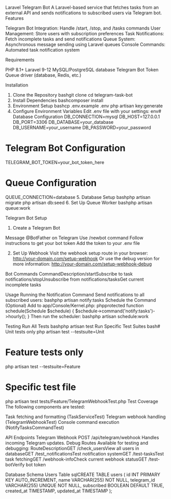 Laravel Telegram Bot
A Laravel-based service that fetches tasks from an external API and sends notifications to subscribed users via Telegram bot.
Features

Telegram Bot Integration: Handle /start, /stop, and /tasks commands
User Management: Store users with subscription preferences
Task Notifications: Fetch incomplete tasks and send notifications
Queue System: Asynchronous message sending using Laravel queues
Console Commands: Automated task notification system

Requirements

PHP 8.1+
Laravel 9-12
MySQL/PostgreSQL database
Telegram Bot Token
Queue driver (database, Redis, etc.)

Installation
1. Clone the Repository
bashgit clone <your-repository-url>
cd telegram-task-bot
2. Install Dependencies
bashcomposer install
3. Environment Setup
bashcp .env.example .env
php artisan key:generate
4. Configure Environment Variables
Edit .env file with your settings:
env# Database Configuration
DB_CONNECTION=mysql
DB_HOST=127.0.0.1
DB_PORT=3306
DB_DATABASE=your_database
DB_USERNAME=your_username
DB_PASSWORD=your_password

# Telegram Bot Configuration
TELEGRAM_BOT_TOKEN=your_bot_token_here

# Queue Configuration
QUEUE_CONNECTION=database
5. Database Setup
bashphp artisan migrate
php artisan db:seed
6. Set Up Queue Worker
bashphp artisan queue:work

Telegram Bot Setup
1. Create a Telegram Bot

Message @BotFather on Telegram
Use /newbot command
Follow instructions to get your bot token
Add the token to your .env file

2. Set Up Webhook
Visit the webhook setup route in your browser:
http://your-domain.com/setup-webhook
Or use the debug version for more information:
http://your-domain.com/setup-webhook-debug

Bot Commands
CommandDescription/startSubscribe to task notifications/stopUnsubscribe from notifications/tasksGet current incomplete tasks

Usage
Running the Notification Command
Send notifications to all subscribed users:
bashphp artisan notify:tasks
Schedule the Command (Optional)
Add to app/Console/Kernel.php:
phpprotected function schedule(Schedule $schedule)
{
    $schedule->command('notify:tasks')->hourly();
}
Then run the scheduler:
bashphp artisan schedule:work

Testing
Run All Tests
bashphp artisan test
Run Specific Test Suites
bash# Unit tests only
php artisan test --testsuite=Unit

# Feature tests only
php artisan test --testsuite=Feature

# Specific test file
php artisan test tests/Feature/TelegramWebhookTest.php
Test Coverage
The following components are tested:

Task fetching and formatting (TaskServiceTest)
Telegram webhook handling (TelegramWebhookTest)
Console command execution (NotifyTasksCommandTest)

 API Endpoints
Telegram Webhook
POST /api/telegram/webhook
Handles incoming Telegram updates.
Debug Routes
Available for testing and debugging:
RouteDescriptionGET /check_usersView all users in databaseGET /test_notificationsTest notification systemGET /test-tasksTest task fetchingGET /webhook-infoCheck current webhook statusGET /test-botVerify bot token

Database Schema
Users Table
sqlCREATE TABLE users (
    id INT PRIMARY KEY AUTO_INCREMENT,
    name VARCHAR(255) NOT NULL,
    telegram_id VARCHAR(255) UNIQUE NOT NULL,
    subscribed BOOLEAN DEFAULT TRUE,
    created_at TIMESTAMP,
    updated_at TIMESTAMP
);
